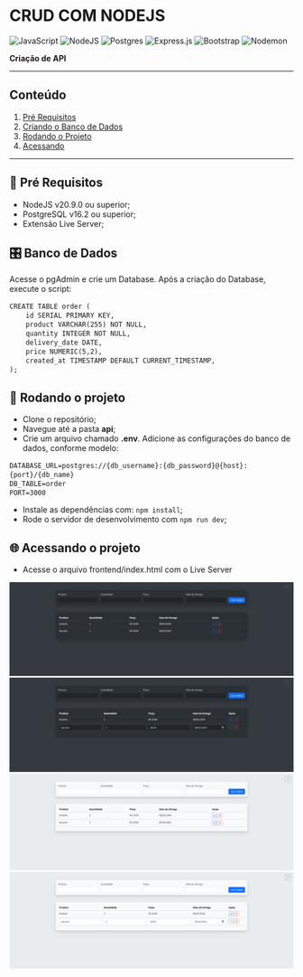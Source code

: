 # CRUD COM NODEJS

![JavaScript](https://img.shields.io/badge/javascript-%23323330.svg?style=for-the-badge&logo=javascript&logoColor=%23F7DF1E)
![NodeJS](https://img.shields.io/badge/node.js-6DA55F?style=for-the-badge&logo=node.js&logoColor=white)
![Postgres](https://img.shields.io/badge/postgres-%23316192.svg?style=for-the-badge&logo=postgresql&logoColor=white)
![Express.js](https://img.shields.io/badge/express.js-%23404d59.svg?style=for-the-badge&logo=express&logoColor=%2361DAFB)
![Bootstrap](https://img.shields.io/badge/bootstrap-%238511FA.svg?style=for-the-badge&logo=bootstrap&logoColor=white)
![Nodemon](https://img.shields.io/badge/NODEMON-%23323330.svg?style=for-the-badge&logo=nodemon&logoColor=%BBDEAD)

**Criação de API**

*******
## Conteúdo
 1. [Pré Requisitos](#pre-requisitos)
 2. [Criando o Banco de Dados](#database)
 3. [Rodando o Projeto](#rodandoprojeto)
 4. [Acessando](#access)

*******

<div id='pre-requisitos'/>

## 🚩 Pré Requisitos
- NodeJS v20.9.0 ou superior;
- PostgreSQL v16.2 ou superior;
- Extensão Live Server;

<div id='database'/>

## 🎛️ Banco de Dados
Acesse o pgAdmin e crie um Database.  Após a criação do Database, execute o script:
```
CREATE TABLE order (
    id SERIAL PRIMARY KEY,
    product VARCHAR(255) NOT NULL,
    quantity INTEGER NOT NULL,
    delivery_date DATE,
    price NUMERIC(5,2),
    created_at TIMESTAMP DEFAULT CURRENT_TIMESTAMP,
);
```

<div id='rodandoprojeto'/>

## 🚀 Rodando o projeto
- Clone o repositório;
- Navegue até a pasta <b>api</b>;
- Crie um arquivo chamado <b>.env</b>. Adicione as configurações do banco de dados, conforme modelo:
```
DATABASE_URL=postgres://{db_username}:{db_password}@{host}:{port}/{db_name}
DB_TABLE=order
PORT=3000
```
- Instale as dependências com: ```npm install```;
- Rode o servidor de desenvolvimento com ```npm run dev```;

<div id='access'/>

## 🌐 Acessando o projeto
- Acesse o arquivo frontend/index.html com o Live Server

![Imagem da página (tema escuro)](images/crud-nodejs-screen-dark.png)
![Imagem da edição item (tema escuro)](images/crud-nodejs-editing-screen-dark.png)
![Imagem da página (tema claro)](images/crud-nodejs-screen-light.png)
![Imagem da edição item (tema claro)](images/crud-nodejs-editing-screen-light.png)